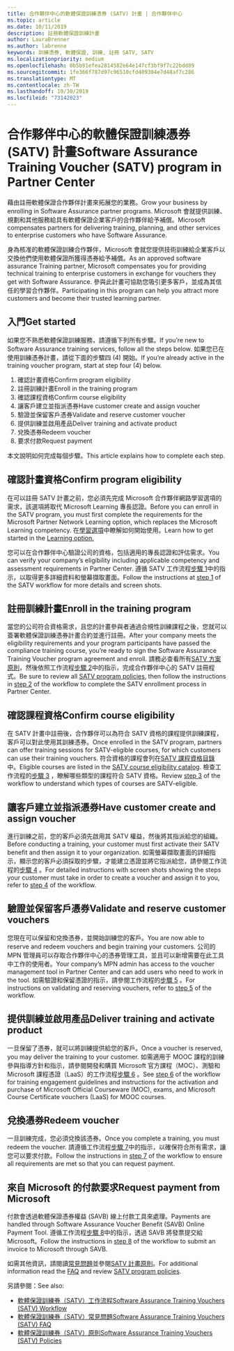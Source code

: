 ```yaml
---
title: 合作夥伴中心的軟體保證訓練憑券 (SATV) 計畫 | 合作夥伴中心
ms.topic: article
ms.date: 10/11/2019
description: 註冊軟體保證訓練計畫
author: LauraBrenner
ms.author: labrenne
keywords: 訓練憑券, 軟體保證, 訓練, 註冊 SATV, SATV
ms.localizationpriority: medium
ms.openlocfilehash: 0b5b91efea2814582e64e147cf3bf9f7c22bdd89
ms.sourcegitcommit: 1fe366f787d97c96510cfd409304e7d48af7c286
ms.translationtype: MT
ms.contentlocale: zh-TW
ms.lasthandoff: 10/30/2019
ms.locfileid: "73142023"
---
```

# <a name="software-assurance-training-voucher-satv-program-in-partner-center"></a><span data-ttu-id="feb32-104">合作夥伴中心的軟體保證訓練憑券 (SATV) 計畫</span><span class="sxs-lookup"><span data-stu-id="feb32-104">Software Assurance Training Voucher (SATV) program in Partner Center</span></span>

<span data-ttu-id="feb32-105">藉由註冊軟體保證合作夥伴計畫來拓展您的業務。</span><span class="sxs-lookup"><span data-stu-id="feb32-105">Grow your business by enrolling in Software Assurance partner programs.</span></span> <span data-ttu-id="feb32-106">Microsoft 會就提供訓練、規劃和其他服務給具有軟體保證企業客戶的合作夥伴給予補償。</span><span class="sxs-lookup"><span data-stu-id="feb32-106">Microsoft compensates partners for delivering training, planning, and other services to enterprise customers who have Software Assurance.</span></span> 

<span data-ttu-id="feb32-107">身為核准的軟體保證訓練合作夥伴，Microsoft 會就您提供技術訓練給企業客戶以交換他們使用軟體保證所獲得憑券給予補償。</span><span class="sxs-lookup"><span data-stu-id="feb32-107">As an approved software assurance Training partner, Microsoft compensates you for providing technical training to enterprise customers in exchange for vouchers they get with Software Assurance.</span></span> <span data-ttu-id="feb32-108">參與此計畫可協助您吸引更多客戶，並成為其信任的學習合作夥伴。</span><span class="sxs-lookup"><span data-stu-id="feb32-108">Participating in this program can help you attract more customers and become their trusted learning partner.</span></span>

## <a name="get-started"></a><span data-ttu-id="feb32-109">入門</span><span class="sxs-lookup"><span data-stu-id="feb32-109">Get started</span></span>

<span data-ttu-id="feb32-110">如果您不熟悉軟體保證訓練服務，請遵循下列所有步驟。</span><span class="sxs-lookup"><span data-stu-id="feb32-110">If you’re new to Software Assurance training services, follow all the steps below.</span></span> <span data-ttu-id="feb32-111">如果您已在使用訓練憑券計畫，請從下面的步驟四 (4) 開始。</span><span class="sxs-lookup"><span data-stu-id="feb32-111">If you’re already active in the training voucher program, start at step four (4) below.</span></span> 

1. <span data-ttu-id="feb32-112">確認計畫資格</span><span class="sxs-lookup"><span data-stu-id="feb32-112">Confirm program eligibility</span></span>
2. <span data-ttu-id="feb32-113">註冊訓練計畫</span><span class="sxs-lookup"><span data-stu-id="feb32-113">Enroll in the training program</span></span>
3. <span data-ttu-id="feb32-114">確認課程資格</span><span class="sxs-lookup"><span data-stu-id="feb32-114">Confirm course eligibility</span></span>
4. <span data-ttu-id="feb32-115">讓客戶建立並指派憑券</span><span class="sxs-lookup"><span data-stu-id="feb32-115">Have customer create and assign voucher</span></span>
5. <span data-ttu-id="feb32-116">驗證並保留客戶憑券</span><span class="sxs-lookup"><span data-stu-id="feb32-116">Validate and reserve customer voucher</span></span>
6. <span data-ttu-id="feb32-117">提供訓練並啟用產品</span><span class="sxs-lookup"><span data-stu-id="feb32-117">Deliver training and activate product</span></span>
7. <span data-ttu-id="feb32-118">兌換憑券</span><span class="sxs-lookup"><span data-stu-id="feb32-118">Redeem voucher</span></span>
8. <span data-ttu-id="feb32-119">要求付款</span><span class="sxs-lookup"><span data-stu-id="feb32-119">Request payment</span></span>

<span data-ttu-id="feb32-120">本文說明如何完成每個步驟。</span><span class="sxs-lookup"><span data-stu-id="feb32-120">This article explains how to complete each step.</span></span>

## <a name="confirm-program-eligibility"></a><span data-ttu-id="feb32-121">確認計畫資格</span><span class="sxs-lookup"><span data-stu-id="feb32-121">Confirm program eligibility</span></span>

<span data-ttu-id="feb32-122">在可以註冊 SATV 計畫之前，您必須先完成 Microsoft 合作夥伴網路學習選項的需求，該選項將取代 Microsoft Learning 專長認證。</span><span class="sxs-lookup"><span data-stu-id="feb32-122">Before you can enroll in the SATV program, you must first complete the requirements for the Microsoft Partner Network Learning option, which replaces the Microsoft Learning competency.</span></span> <span data-ttu-id="feb32-123">在[學習選項](https://partner.microsoft.com/membership/learning-partners)中瞭解如何開始使用。</span><span class="sxs-lookup"><span data-stu-id="feb32-123">Learn how to get started in the [Learning option.](https://partner.microsoft.com/membership/learning-partners)</span></span>

<span data-ttu-id="feb32-124">您可以在合作夥伴中心驗證公司的資格，包括適用的專長認證和評估需求。</span><span class="sxs-lookup"><span data-stu-id="feb32-124">You can verify your company’s eligibility including applicable competency and assessment requirements in Partner Center.</span></span> <span data-ttu-id="feb32-125">遵循 SATV 工作流程[步驟 1](https://query.prod.cms.rt.microsoft.com/cms/api/am/binary/RE3krfK)中的指示，以取得更多詳細資料和螢幕擷取畫面。</span><span class="sxs-lookup"><span data-stu-id="feb32-125">Follow the instructions at [step 1](https://query.prod.cms.rt.microsoft.com/cms/api/am/binary/RE3krfK) of the SATV workflow for more details and screen shots.</span></span>

## <a name="enroll-in-the-training-program"></a><span data-ttu-id="feb32-126">註冊訓練計畫</span><span class="sxs-lookup"><span data-stu-id="feb32-126">Enroll in the training program</span></span>

<span data-ttu-id="feb32-127">當您的公司符合資格需求，且您的計畫參與者通過合規性訓練課程之後，您就可以簽署軟體保證訓練憑券計畫合約並進行註冊。</span><span class="sxs-lookup"><span data-stu-id="feb32-127">After your company meets the eligibility requirements and your program participants have passed the compliance training course, you’re ready to sign the Software Assurance Training Voucher program agreement and enroll.</span></span> <span data-ttu-id="feb32-128">請務必查看所有[SATV 方案原則](https://query.prod.cms.rt.microsoft.com/cms/api/am/binary/RE3koEP)，然後依照工作流程[步驟 2](https://query.prod.cms.rt.microsoft.com/cms/api/am/binary/RE3krfK)中的指示，完成合作夥伴中心的 SATV 註冊程式。</span><span class="sxs-lookup"><span data-stu-id="feb32-128">Be sure to review all [SATV program policies](https://query.prod.cms.rt.microsoft.com/cms/api/am/binary/RE3koEP), then follow the instructions in [step 2](https://query.prod.cms.rt.microsoft.com/cms/api/am/binary/RE3krfK) of the workflow to complete the SATV enrollment process in Partner Center.</span></span>   


## <a name="confirm-course-eligibility"></a><span data-ttu-id="feb32-129">確認課程資格</span><span class="sxs-lookup"><span data-stu-id="feb32-129">Confirm course eligibility</span></span>
<span data-ttu-id="feb32-130">在 SATV 計畫中註冊後，合作夥伴可以為符合 SATV 資格的課程提供訓練課程，客戶可以對此使用其訓練憑券。</span><span class="sxs-lookup"><span data-stu-id="feb32-130">Once enrolled in the SATV program, partners can offer training sessions for SATV-eligible courses, for which customers can use their training vouchers.</span></span> <span data-ttu-id="feb32-131">符合資格的課程會列在[SATV 課程資格目錄](http://savl-catalog.microsoft.com/)中。</span><span class="sxs-lookup"><span data-stu-id="feb32-131">Eligible courses are listed in the [SATV course eligibility catalog](http://savl-catalog.microsoft.com/).</span></span> <span data-ttu-id="feb32-132">檢查工作流程的[步驟 3](https://query.prod.cms.rt.microsoft.com/cms/api/am/binary/RE3krfK) ，瞭解哪些類型的課程符合 SATV 資格。</span><span class="sxs-lookup"><span data-stu-id="feb32-132">Review [step 3](https://query.prod.cms.rt.microsoft.com/cms/api/am/binary/RE3krfK) of the workflow to understand which types of courses are SATV-eligible.</span></span>

## <a name="have-customer-create-and-assign-voucher"></a><span data-ttu-id="feb32-133">讓客戶建立並指派憑券</span><span class="sxs-lookup"><span data-stu-id="feb32-133">Have customer create and assign voucher</span></span>

<span data-ttu-id="feb32-134">進行訓練之前，您的客戶必須先啟用其 SATV 權益，然後將其指派給您的組織。</span><span class="sxs-lookup"><span data-stu-id="feb32-134">Before conducting a training, your customer must first activate their SATV benefit and then assign it to your organization.</span></span> <span data-ttu-id="feb32-135">如需螢幕擷取畫面的詳細指示，顯示您的客戶必須採取的步驟，才能建立憑證並將它指派給您，請參閱工作流程的[步驟 4](https://query.prod.cms.rt.microsoft.com/cms/api/am/binary/RE3krfK) 。</span><span class="sxs-lookup"><span data-stu-id="feb32-135">For detailed instructions with screen shots showing the steps your customer must take in order to create a voucher and assign it to you, refer to [step 4](https://query.prod.cms.rt.microsoft.com/cms/api/am/binary/RE3krfK) of the workflow.</span></span>

## <a name="validate-and-reserve-customer-vouchers"></a><span data-ttu-id="feb32-136">驗證並保留客戶憑券</span><span class="sxs-lookup"><span data-stu-id="feb32-136">Validate and reserve customer vouchers</span></span>

<span data-ttu-id="feb32-137">您現在可以保留和兌換憑券，並開始訓練您的客戶。</span><span class="sxs-lookup"><span data-stu-id="feb32-137">You are now able to reserve and redeem vouchers and begin training your customers.</span></span> <span data-ttu-id="feb32-138">公司的 MPN 管理員可以存取合作夥伴中心的憑券管理工具，並且可以新增需要在此工具中工作的使用者。</span><span class="sxs-lookup"><span data-stu-id="feb32-138">Your company’s MPN admin has access to the voucher management tool in Partner Center and can add users who need to work in the tool.</span></span> <span data-ttu-id="feb32-139">如需驗證和保留憑證的指示，請參閱工作流程的[步驟 5](https://query.prod.cms.rt.microsoft.com/cms/api/am/binary/RE3krfK) 。</span><span class="sxs-lookup"><span data-stu-id="feb32-139">For instructions on validating and reserving vouchers, refer to [step 5](https://query.prod.cms.rt.microsoft.com/cms/api/am/binary/RE3krfK) of the workflow.</span></span>

## <a name="deliver-training-and-activate-product"></a><span data-ttu-id="feb32-140">提供訓練並啟用產品</span><span class="sxs-lookup"><span data-stu-id="feb32-140">Deliver training and activate product</span></span>

<span data-ttu-id="feb32-141">一旦保留了憑券，就可以將訓練提供給您的客戶。</span><span class="sxs-lookup"><span data-stu-id="feb32-141">Once a voucher is reserved, you may deliver the training to your customer.</span></span> <span data-ttu-id="feb32-142">如需適用于 MOOC 課程的訓練參與指導方針和指示，請參閱開發和購買 Microsoft 官方課程（MOC）、測驗和 Microsoft 課程憑證（LaaS）的工作流程[步驟 6](https://query.prod.cms.rt.microsoft.com/cms/api/am/binary/RE3krfK) 。</span><span class="sxs-lookup"><span data-stu-id="feb32-142">See [step 6](https://query.prod.cms.rt.microsoft.com/cms/api/am/binary/RE3krfK) of the workflow for training engagement guidelines and instructions for the activation and purchase of Microsoft Official Courseware (MOC), exams, and Microsoft Course Certificate vouchers (LaaS) for MOOC courses.</span></span>

## <a name="redeem-voucher"></a><span data-ttu-id="feb32-143">兌換憑券</span><span class="sxs-lookup"><span data-stu-id="feb32-143">Redeem voucher</span></span>

<span data-ttu-id="feb32-144">一旦訓練完成，您必須兌換該憑券。</span><span class="sxs-lookup"><span data-stu-id="feb32-144">Once you complete a training, you must redeem the voucher.</span></span> <span data-ttu-id="feb32-145">請遵循工作流程[步驟 7](https://query.prod.cms.rt.microsoft.com/cms/api/am/binary/RE3krfK)中的指示，以確保符合所有需求，讓您可以要求付款。</span><span class="sxs-lookup"><span data-stu-id="feb32-145">Follow the instructions in [step 7](https://query.prod.cms.rt.microsoft.com/cms/api/am/binary/RE3krfK) of the workflow to ensure all requirements are met so that you can request payment.</span></span> 


## <a name="request-payment-from-microsoft"></a><span data-ttu-id="feb32-146">來自 Microsoft 的付款要求</span><span class="sxs-lookup"><span data-stu-id="feb32-146">Request payment from Microsoft</span></span>

<span data-ttu-id="feb32-147">付款會透過軟體保證憑券權益 (SAVB) 線上付款工具來處理。</span><span class="sxs-lookup"><span data-stu-id="feb32-147">Payments are handled through Software Assurance Voucher Benefit (SAVB) Online Payment Tool.</span></span> <span data-ttu-id="feb32-148">遵循工作流程[步驟 8](https://query.prod.cms.rt.microsoft.com/cms/api/am/binary/RE3krfK)中的指示，透過 SAVB 將發票提交給 Microsoft。</span><span class="sxs-lookup"><span data-stu-id="feb32-148">Follow the instructions in [step 8](https://query.prod.cms.rt.microsoft.com/cms/api/am/binary/RE3krfK) of the workflow to submit an invoice to Microsoft through SAVB.</span></span> 

<span data-ttu-id="feb32-149">如需其他資訊，請閱讀[常見問題](https://query.prod.cms.rt.microsoft.com/cms/api/am/binary/RE3kz5o)並參閱[SATV 計畫原則](https://query.prod.cms.rt.microsoft.com/cms/api/am/binary/RE3koEP)。</span><span class="sxs-lookup"><span data-stu-id="feb32-149">For additional information read the [FAQ](https://query.prod.cms.rt.microsoft.com/cms/api/am/binary/RE3kz5o) and review [SATV program policies](https://query.prod.cms.rt.microsoft.com/cms/api/am/binary/RE3koEP).</span></span>

<span data-ttu-id="feb32-150">另請參閱：</span><span class="sxs-lookup"><span data-stu-id="feb32-150">See also:</span></span>

- [<span data-ttu-id="feb32-151">軟體保證訓練券（SATV）工作流程</span><span class="sxs-lookup"><span data-stu-id="feb32-151">Software Assurance Training Vouchers (SATV) Workflow</span></span>](https://query.prod.cms.rt.microsoft.com/cms/api/am/binary/RE3krfK)
- [<span data-ttu-id="feb32-152">軟體保證訓練券（SATV）常見問題</span><span class="sxs-lookup"><span data-stu-id="feb32-152">Software Assurance Training Vouchers (SATV) FAQ</span></span>](https://query.prod.cms.rt.microsoft.com/cms/api/am/binary/RE3kz5o)
- [<span data-ttu-id="feb32-153">軟體保證訓練券（SATV）原則</span><span class="sxs-lookup"><span data-stu-id="feb32-153">Software Assurance Training Vouchers (SATV) Policies</span></span>](https://query.prod.cms.rt.microsoft.com/cms/api/am/binary/RE3koEP)